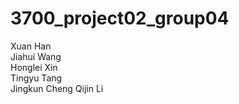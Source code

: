# 3700_project02_group04
Xuan Han  
Jiahui Wang  
Honglei Xin  
Tingyu Tang  
Jingkun Cheng
Qijin Li  